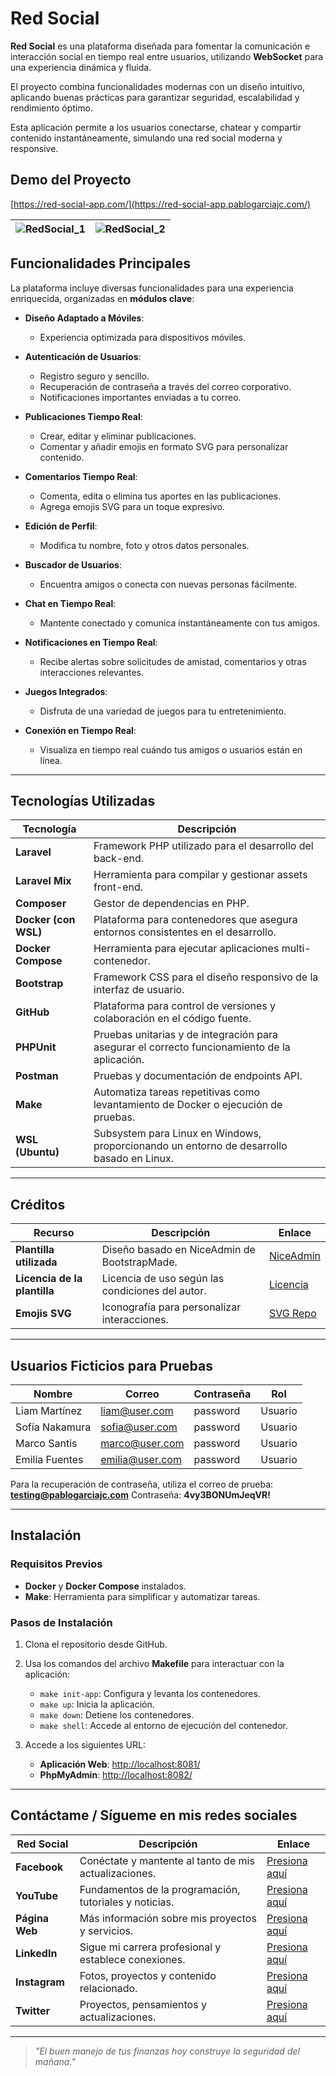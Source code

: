 # Red Social 

**Red Social** es una plataforma diseñada para fomentar la comunicación e interacción social en tiempo real entre usuarios, utilizando **WebSocket** para una experiencia dinámica y fluida.

El proyecto combina funcionalidades modernas con un diseño intuitivo, aplicando buenas prácticas para garantizar seguridad, escalabilidad y rendimiento óptimo.

Esta aplicación permite a los usuarios conectarse, chatear y compartir contenido instantáneamente, simulando una red social moderna y responsive.

## Demo del Proyecto

[https://red-social-app.com/](https://red-social-app.pablogarciajc.com/)

| ![RedSocial_1](https://pablogarciajc.com/wp-content/uploads/2025/01/red_social_1_webp.webp) | ![RedSocial_2](https://pablogarciajc.com/wp-content/uploads/2025/01/red_social_2_webp.webp) |
|-----------|-----------|

## Funcionalidades Principales  

La plataforma incluye diversas funcionalidades para una experiencia enriquecida, organizadas en **módulos clave**:  

- **Diseño Adaptado a Móviles**:  
  - Experiencia optimizada para dispositivos móviles.

- **Autenticación de Usuarios**:  
  - Registro seguro y sencillo.  
  - Recuperación de contraseña a través del correo corporativo.  
  - Notificaciones importantes enviadas a tu correo.  

- **Publicaciones Tiempo Real**:  
  - Crear, editar y eliminar publicaciones.  
  - Comentar y añadir emojis en formato SVG para personalizar contenido.  

- **Comentarios Tiempo Real**:  
  - Comenta, edita o elimina tus aportes en las publicaciones.  
  - Agrega emojis SVG para un toque expresivo.  

- **Edición de Perfil**:  
  - Modifica tu nombre, foto y otros datos personales.  

- **Buscador de Usuarios**:  
  - Encuentra amigos o conecta con nuevas personas fácilmente.  

- **Chat en Tiempo Real**:  
  - Mantente conectado y comunica instantáneamente con tus amigos.  

- **Notificaciones en Tiempo Real**:  
  - Recibe alertas sobre solicitudes de amistad, comentarios y otras interacciones relevantes.  

- **Juegos Integrados**:  
  - Disfruta de una variedad de juegos para tu entretenimiento.

- **Conexión en Tiempo Real**:  
  - Visualiza en tiempo real cuándo tus amigos o usuarios están en línea.

---

## Tecnologías Utilizadas  

| **Tecnología**           | **Descripción**                                                                                                              |
|--------------------------|------------------------------------------------------------------------------------------------------------------------------|
| **Laravel**              | Framework PHP utilizado para el desarrollo del back-end.                                                                    |
| **Laravel Mix**          | Herramienta para compilar y gestionar assets front-end.                                                                     |
| **Composer**             | Gestor de dependencias en PHP.                                                                                              |
| **Docker (con WSL)**     | Plataforma para contenedores que asegura entornos consistentes en el desarrollo.                                             |
| **Docker Compose**       | Herramienta para ejecutar aplicaciones multi-contenedor.                                                                    |
| **Bootstrap**            | Framework CSS para el diseño responsivo de la interfaz de usuario.                                                          |
| **GitHub**               | Plataforma para control de versiones y colaboración en el código fuente.                                                    |
| **PHPUnit**              | Pruebas unitarias y de integración para asegurar el correcto funcionamiento de la aplicación.                                |
| **Postman**              | Pruebas y documentación de endpoints API.                                                                                   |
| **Make**                 | Automatiza tareas repetitivas como levantamiento de Docker o ejecución de pruebas.                                           |
| **WSL (Ubuntu)**         | Subsystem para Linux en Windows, proporcionando un entorno de desarrollo basado en Linux.                                    |

---

## Créditos  

| **Recurso**                     | **Descripción**                                  | **Enlace**                                                                                   |
|---------------------------------|--------------------------------------------------|---------------------------------------------------------------------------------------------|
| **Plantilla utilizada**         | Diseño basado en NiceAdmin de BootstrapMade.     | [NiceAdmin](https://bootstrapmade.com/nice-admin-bootstrap-admin-html-template/)            |
| **Licencia de la plantilla**    | Licencia de uso según las condiciones del autor. | [Licencia](https://bootstrapmade.com/license/)                                              |
| **Emojis SVG**                  | Iconografía para personalizar interacciones.     | [SVG Repo](https://www.svgrepo.com/)                                                        |

---

## Usuarios Ficticios para Pruebas  

| **Nombre**              | **Correo**                | **Contraseña** | **Rol**         |
|-------------------------|---------------------------|----------------|-----------------|
| Liam Martínez           | liam@user.com            | password       | Usuario         |
| Sofía Nakamura          | sofia@user.com           | password       | Usuario         |
| Marco Santis            | marco@user.com           | password       | Usuario         |
| Emilia Fuentes          | emilia@user.com          | password       | Usuario         |

Para la recuperación de contraseña, utiliza el correo de prueba: **testing@pablogarciajc.com**
Contraseña: **4vy3BONUmJeqVR!**

---

## Instalación  

### Requisitos Previos  

- **Docker** y **Docker Compose** instalados.  
- **Make**: Herramienta para simplificar y automatizar tareas.  

### Pasos de Instalación  

1. Clona el repositorio desde GitHub.  
2. Usa los comandos del archivo **Makefile** para interactuar con la aplicación:  
   - `make init-app`: Configura y levanta los contenedores.  
   - `make up`: Inicia la aplicación.  
   - `make down`: Detiene los contenedores.  
   - `make shell`: Accede al entorno de ejecución del contenedor.  

3. Accede a los siguientes URL:
   - **Aplicación Web**: [http://localhost:8081/](http://localhost:8081/)
   - **PhpMyAdmin**: [http://localhost:8082/](http://localhost:8082/)

---

## Contáctame / Sígueme en mis redes sociales

| Red Social   | Descripción                                              | Enlace                   |
|--------------|----------------------------------------------------------|--------------------------|
| **Facebook** | Conéctate y mantente al tanto de mis actualizaciones.    | [Presiona aquí](https://www.facebook.com/PabloGarciaJC) |
| **YouTube**  | Fundamentos de la programación, tutoriales y noticias.   | [Presiona aquí](https://www.youtube.com/@pablogarciajc)     |
| **Página Web** | Más información sobre mis proyectos y servicios.        | [Presiona aquí](https://pablogarciajc.com/)              |
| **LinkedIn** | Sigue mi carrera profesional y establece conexiones.     | [Presiona aquí](https://www.linkedin.com/in/pablogarciajc) |
| **Instagram**| Fotos, proyectos y contenido relacionado.                 | [Presiona aquí](https://www.instagram.com/pablogarciajc) |
| **Twitter**  | Proyectos, pensamientos y actualizaciones.                | [Presiona aquí](https://x.com/PabloGarciaJC?t=lct1gxvE8DkqAr8dgxrHIw&s=09)   |

---
> _"El buen manejo de tus finanzas hoy construye la seguridad del mañana."_
